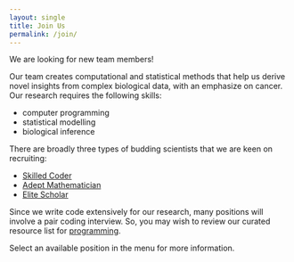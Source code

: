 ```yaml
---
layout: single
title: Join Us
permalink: /join/
---
```


We are looking for new team members!

Our team creates computational and statistical methods that help us derive
novel insights from complex biological data, with an emphasize on cancer.
Our research requires the following skills:
- computer programming
- statistical modelling
- biological inference

There are broadly three types of budding scientists that we are keen on
recruiting:
- [Skilled Coder](/join/postgrad/#skilled-coder)
- [Adept Mathematician](/join/postgrad/#adept-mathematician)
- [Elite Scholar](/join/postgrad/#elite-scholar)

Since we write code extensively for our research, many positions will
involve a pair coding interview. So, you may wish to review
our curated resource list for [programming](/res/programming/).

Select an available position in the menu for more information.

